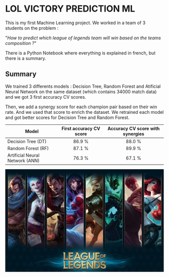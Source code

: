 # **LOL VICTORY PREDICTION ML**

This is my first Machine Learning project. We worked in a team of 3 students on the problem :

"*How to predict which league of legends team will win based on the teams composition ?*"

There is a Python Notebook where everything is explained in french, but there is a summary.

## **Summary**
We trained 3 differents models : Decision Tree, Random Forest and Atificial Neural Network on the same dataset (which contains 34000 match data) and we got 3 first accuracy CV scores.

Then, we add a synergy score for each champion pair based on their win rate. And we used that score to enrich the dataset. We retrained each model and got better scores for Decision Tree and Random Forest.


Model  | First accuracy CV score | Accuracy CV score with synergies
--------|:------------------------:|:------------------------:
Decision Tree (DT)   | 86.9 %      | 88.0 %
Random Forest (RF)   | 87.1 %      | 89.9 %
Artificial Neural Network (ANN) | 76.3 % | 67.1 %

![Lol image](lol.png)